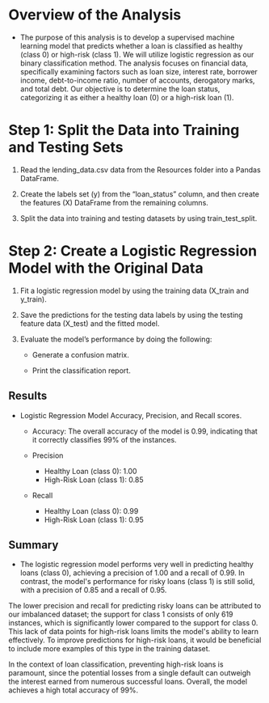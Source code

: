 # Overview of the Analysis

* The purpose of this analysis is to develop a supervised machine learning model that predicts whether a loan is classified as healthy (class 0) or high-risk (class 1). We will utilize logistic regression as our binary classification method. The analysis focuses on financial data, specifically examining factors such as loan size, interest rate, borrower income, debt-to-income ratio, number of accounts, derogatory marks, and total debt. Our objective is to determine the loan status, categorizing it as either a healthy loan (0) or a high-risk loan (1).


# Step 1: Split the Data into Training and Testing Sets

1. Read the lending_data.csv data from the Resources folder into a Pandas DataFrame.

2. Create the labels set (y) from the “loan_status” column, and then create the features (X) DataFrame from the remaining columns.

3. Split the data into training and testing datasets by using train_test_split.

# Step 2: Create a Logistic Regression Model with the Original Data

1. Fit a logistic regression model by using the training data (X_train and y_train).

2. Save the predictions for the testing data labels by using the testing feature data (X_test) and the fitted model.

3. Evaluate the model’s performance by doing the following:

    * Generate a confusion matrix.

    * Print the classification report.

## Results

* Logistic Regression Model Accuracy, Precision, and Recall scores.

    * Accuracy: The overall accuracy of the model is 0.99, indicating that it correctly classifies 99% of the instances.

    * Precision

        * Healthy Loan (class 0): 1.00
        * High-Risk Loan (class 1): 0.85
    * Recall

        * Healthy Loan (class 0): 0.99
        * High-Risk Loan (class 1): 0.95

## Summary

* The logistic regression model performs very well in predicting healthy loans (class 0), achieving a precision of 1.00 and a recall of 0.99. In contrast, the model's performance for risky loans (class 1) is still solid, with a precision of 0.85 and a recall of 0.95.

The lower precision and recall for predicting risky loans can be attributed to our imbalanced dataset; the support for class 1 consists of only 619 instances, which is significantly lower compared to the support for class 0. This lack of data points for high-risk loans limits the model's ability to learn effectively. To improve predictions for high-risk loans, it would be beneficial to include more examples of this type in the training dataset.

In the context of loan classification, preventing high-risk loans is paramount, since the potential losses from a single default can outweigh the interest earned from numerous successful loans. Overall, the model achieves a high total accuracy of 99%.
